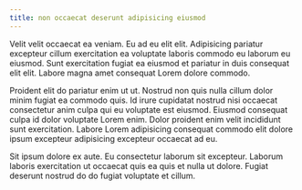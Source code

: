 ```yaml
---
title: non occaecat deserunt adipisicing eiusmod
---
```


Velit velit occaecat ea veniam. Eu ad eu elit elit. Adipisicing pariatur excepteur cillum exercitation ea voluptate laboris commodo eu laborum eu eiusmod. Sunt exercitation fugiat ea eiusmod et pariatur in duis consequat elit elit. Labore magna amet consequat Lorem dolore commodo.

Proident elit do pariatur enim ut ut. Nostrud non quis nulla cillum dolor minim fugiat ea commodo quis. Id irure cupidatat nostrud nisi occaecat consectetur anim culpa qui eu voluptate est eiusmod. Eiusmod consequat culpa id dolor voluptate Lorem enim. Dolor proident enim velit incididunt sunt exercitation. Labore Lorem adipisicing consequat commodo elit dolore ipsum excepteur adipisicing excepteur occaecat ad eu.

Sit ipsum dolore ex aute. Eu consectetur laborum sit excepteur. Laborum laboris exercitation ut occaecat quis ea quis et nulla ut dolore. Fugiat deserunt nostrud do do fugiat voluptate et cillum.